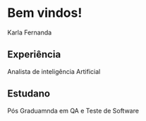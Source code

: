 # Bem vindos!

Karla Fernanda

## Experiência
Analista de inteligência Artificial

## Estudano 
Pós Graduamnda em QA e Teste de Software

